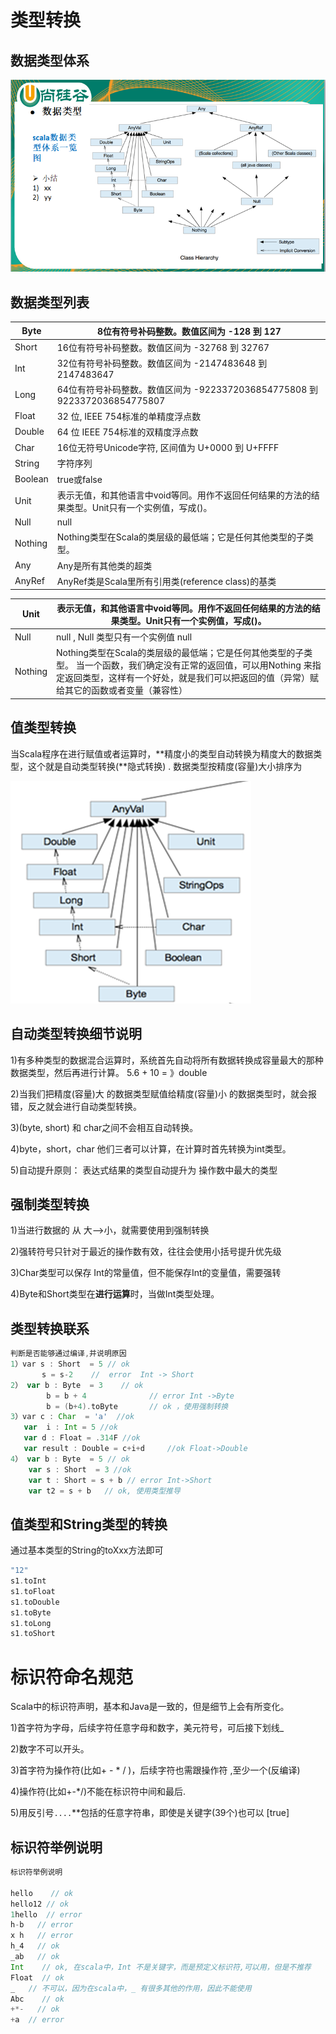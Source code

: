 # 类型转换

## 数据类型体系

![](./doc/12.png)

## 数据类型列表

| Byte    | 8位有符号补码整数。数值区间为 -128  到 127                   |
| ------- | ------------------------------------------------------------ |
| Short   | 16位有符号补码整数。数值区间为 -32768  到 32767              |
| Int     | 32位有符号补码整数。数值区间为 -2147483648  到 2147483647    |
| Long    | 64位有符号补码整数。数值区间为 -9223372036854775808  到 9223372036854775807 |
| Float   | 32 位, IEEE 754标准的单精度浮点数                            |
| Double  | 64 位 IEEE 754标准的双精度浮点数                             |
| Char    | 16位无符号Unicode字符, 区间值为  U+0000  到 U+FFFF           |
| String  | 字符序列                                                     |
| Boolean | true或false                                                  |
| Unit    | 表示无值，和其他语言中void等同。用作不返回任何结果的方法的结果类型。Unit只有一个实例值，写成()。 |
| Null    | null                                                         |
| Nothing | Nothing类型在Scala的类层级的最低端；它是任何其他类型的子类型。 |
| Any     | Any是所有其他类的超类                                        |
| AnyRef  | AnyRef类是Scala里所有引用类(reference class)的基类           |



| Unit    | 表示无值，和其他语言中void等同。用作不返回任何结果的方法的结果类型。Unit只有一个实例值，写成()。 |
| ------- | ------------------------------------------------------------ |
| Null    | null  , Null 类型只有一个实例值  null                        |
| Nothing | Nothing类型在Scala的类层级的最低端；它是任何其他类型的子类型。  当一个函数，我们确定没有正常的返回值，可以用Nothing 来指定返回类型，这样有一个好处，就是我们可以把返回的值（异常）赋给其它的函数或者变量（兼容性） |

## 值类型转换

当Scala程序在进行赋值或者运算时，**精度小的类型自动转换为精度大的数据类型，这个就是自动类型转换(**隐式转换) . 数据类型按精度(容量)大小排序为

![](./doc/13.png)

## 自动类型转换细节说明

1)有多种类型的数据混合运算时，系统首先自动将所有数据转换成容量最大的那种数据类型，然后再进行计算。 5.6 + 10 = 》double

2)当我们把精度(容量)大 的数据类型赋值给精度(容量)小 的数据类型时，就会报错，反之就会进行自动类型转换。

3)(byte, short) 和 char之间不会相互自动转换。

4)byte，short，char 他们三者可以计算，在计算时首先转换为int类型。

5)自动提升原则： 表达式结果的类型自动提升为 操作数中最大的类型

## 强制类型转换

1)当进行数据的 从 大——>小，就需要使用到强制转换

2)强转符号只针对于最近的操作数有效，往往会使用小括号提升优先级

3)Char类型可以保存 Int的常量值，但不能保存Int的变量值，需要强转

4)Byte和Short类型在**进行运算**时，当做Int类型处理。

## 类型转换联系

```scala
判断是否能够通过编译,并说明原因
1）var s : Short  = 5 // ok
       s = s-2    //  error  Int -> Short                
2） var b : Byte  = 3    // ok
        b = b + 4              // error Int ->Byte     
        b = (b+4).toByte       // ok ，使用强制转换
3）var c : Char  = 'a'  //ok
   var  i : Int = 5 //ok
   var d : Float = .314F //ok
   var result : Double = c+i+d     //ok Float->Double
4） var b : Byte  = 5 // ok
    var s : Short  = 3 //ok
    var t : Short = s + b // error Int->Short
    var t2 = s + b   // ok, 使用类型推导
```

## 值类型和String类型的转换

通过基本类型的String的toXxx方法即可

```scala
"12"
s1.toInt
s1.toFloat
s1.toDouble
s1.toByte
s1.toLong
s1.toShort
```

# 标识符命名规范

Scala中的标识符声明，基本和Java是一致的，但是细节上会有所变化。

1)首字符为字母，后续字符任意字母和数字，美元符号，可后接下划线_

2)数字不可以开头。

3)首字符为操作符(比如+ - \* / )，后续字符也需跟操作符 ,至少一个(反编译)

4)操作符(比如+-*/)不能在标识符中间和最后.

5)用反引号`....`**包括的任意字符串，即使是关键字(39个)也可以 [true]

## 标识符举例说明

```scala
标识符举例说明

hello    // ok
hello12 // ok
1hello  // error
h-b   // error
x h   // error
h_4   // ok
_ab   // ok
Int    // ok, 在scala中，Int 不是关键字，而是预定义标识符,可以用，但是不推荐
Float  // ok
_   // 不可以，因为在scala中，_ 有很多其他的作用，因此不能使用
Abc    // ok
+*-   // ok
+a  // error
```

